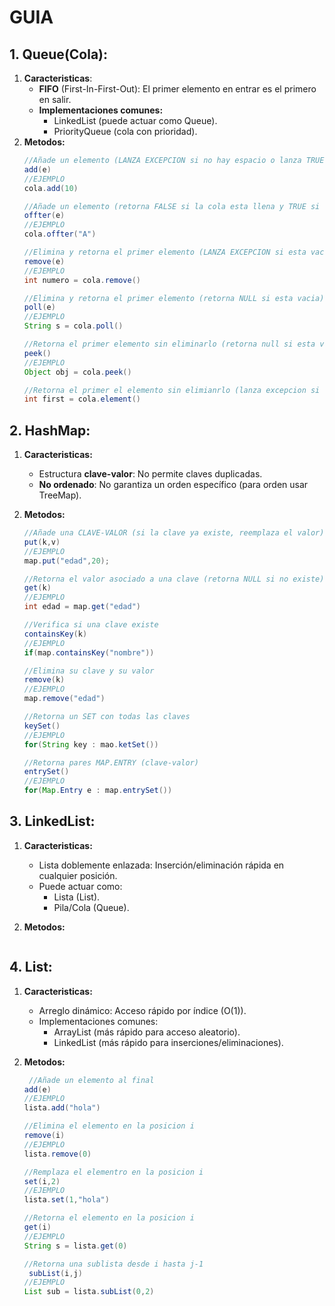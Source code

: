 # GUIA

## 1. Queue(Cola):

1. **Caracteristicas**:
    - **FIFO** (First-In-First-Out): El primer elemento en entrar es el primero en salir.
    - **Implementaciones comunes:**
        - LinkedList (puede actuar como Queue).
        - PriorityQueue (cola con prioridad).
2. **Metodos:**
    ```Java
   //Añade un elemento (LANZA EXCEPCION si no hay espacio o lanza TRUE si se inserto)
    add(e)
   //EJEMPLO 
    cola.add(10)
   
   //Añade un elemento (retorna FALSE si la cola esta llena y TRUE si se logro insertar)
   offter(e)
   //EJEMPLO
   cola.offter("A")
   
   //Elimina y retorna el primer elemento (LANZA EXCEPCION si esta vacia)
    remove(e)
   //EJEMPLO
   int numero = cola.remove()
   
   //Elimina y retorna el primer elemento (retorna NULL si esta vacia)
   poll(e)
   //EJEMPLO
   String s = cola.poll()
   
   //Retorna el primer elemento sin eliminarlo (retorna null si esta vacio)
   peek()
   //EJEMPLO
   Object obj = cola.peek()
   
   //Retorna el primer el elemento sin elimianrlo (lanza excepcion si esta vacia)
   int first = cola.element()
    ```

## **2. HashMap:**

1. **Caracteristicas:**
    - Estructura **clave-valor**: No permite claves duplicadas.
    - **No ordenado**: No garantiza un orden específico (para orden usar TreeMap).

2. **Metodos:**
   ```Java
   //Añade una CLAVE-VALOR (si la clave ya existe, reemplaza el valor)
   put(k,v)
   //EJEMPLO
   map.put("edad",20);
   
   //Retorna el valor asociado a una clave (retorna NULL si no existe)
   get(k)
   //EJEMPLO
   int edad = map.get("edad")
   
   //Verifica si una clave existe
   containsKey(k)
   //EJEMPLO
   if(map.containsKey("nombre"))
   
   //Elimina su clave y su valor
   remove(k)
   //EJEMPLO
   map.remove("edad")
   
   //Retorna un SET con todas las claves
   keySet()
   //EJEMPLO
   for(String key : mao.ketSet())
   
   //Retorna pares MAP.ENTRY (clave-valor)
   entrySet()
   //EJEMPLO
   for(Map.Entry e : map.entrySet())
   ```

## **3. LinkedList:**

1. **Caracteristicas:**
    - Lista doblemente enlazada: Inserción/eliminación rápida en cualquier posición.
    - Puede actuar como:
        - Lista (List).
        - Pila/Cola (Queue).

2. **Metodos:**
    ``````
## **4. List:**

1. **Caracteristicas:**
    - Arreglo dinámico: Acceso rápido por índice (O(1)).
    - Implementaciones comunes:
        - ArrayList (más rápido para acceso aleatorio).
        - LinkedList (más rápido para inserciones/eliminaciones).

2. **Metodos:**
   ```Java
    //Añade un elemento al final
   add(e)
   //EJEMPLO
   lista.add("hola")
   
   //Elimina el elemento en la posicion i
   remove(i)
   //EJEMPLO
   lista.remove(0)
   
   //Remplaza el elementro en la posicion i
   set(i,2)
   //EJEMPLO
   lista.set(1,"hola")
   
   //Retorna el elemento en la posicion i
   get(i)
   //EJEMPLO
   String s = lista.get(0)
   
   //Retorna una sublista desde i hasta j-1
    subList(i,j)
   //EJEMPLO
   List sub = lista.subList(0,2)
   ```